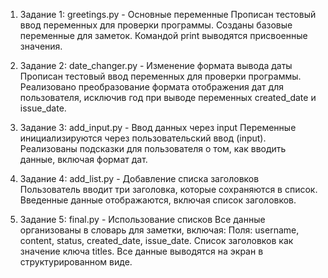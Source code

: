 1. Задание 1: greetings.py - Основные переменные
Прописан тестовый ввод переменных для проверки программы.
Созданы базовые переменные для заметок.
Командой print выводятся присвоенные значения.

3. Задание 2: date_changer.py - Изменение формата вывода даты
Прописан тестовый ввод переменных для проверки программы.
Реализовано преобразование формата отображения дат для пользователя, исключив год при выводе переменных created_date и issue_date.

4. Задание 3: add_input.py - Ввод данных через input
Переменные инициализируются через пользовательский ввод (input).
Реализованы подсказки для пользователя о том, как вводить данные, включая формат дат.

5. Задание 4: add_list.py - Добавление списка заголовков
Пользователь вводит три заголовка, которые сохраняются в список.
Введенные данные отображаются, включая список заголовков.

6. Задание 5: final.py - Использование списков
Все данные организованы в словарь для заметки, включая:
Поля: username, content, status, created_date, issue_date.
Список заголовков как значение ключа titles.
Все данные выводятся на экран в структурированном виде.
